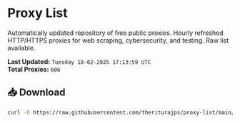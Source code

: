 # Proxy List

Automatically updated repository of free public proxies. Hourly refreshed HTTP/HTTPS proxies for web scraping, cybersecurity, and testing. Raw list available.

**Last Updated:** `Tuesday 18-02-2025 17:13:59 UTC`  
**Total Proxies:** `606`

## 📥 Download
```bash
curl -O https://raw.githubusercontent.com/theriturajps/proxy-list/main/proxies.txt
